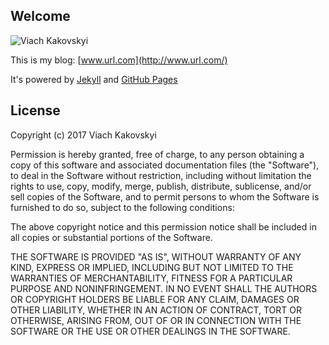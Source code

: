 ## Welcome

![Viach Kakovskyi](https://pbs.twimg.com/profile_images/630048327132803072/QrfTUkX2.jpg)

This is my blog: [www.url.com](http://www.url.com/)

It's powered by [Jekyll](https://jekyllrb.com/) and [GitHub Pages](https://pages.github.com/)


## License

Copyright (c) 2017 Viach Kakovskyi

Permission is hereby granted, free of charge, to any person obtaining a copy
of this software and associated documentation files (the "Software"), to deal
in the Software without restriction, including without limitation the rights
to use, copy, modify, merge, publish, distribute, sublicense, and/or sell
copies of the Software, and to permit persons to whom the Software is
furnished to do so, subject to the following conditions:

The above copyright notice and this permission notice shall be included in all
copies or substantial portions of the Software.

THE SOFTWARE IS PROVIDED "AS IS", WITHOUT WARRANTY OF ANY KIND, EXPRESS OR
IMPLIED, INCLUDING BUT NOT LIMITED TO THE WARRANTIES OF MERCHANTABILITY,
FITNESS FOR A PARTICULAR PURPOSE AND NONINFRINGEMENT. IN NO EVENT SHALL THE
AUTHORS OR COPYRIGHT HOLDERS BE LIABLE FOR ANY CLAIM, DAMAGES OR OTHER
LIABILITY, WHETHER IN AN ACTION OF CONTRACT, TORT OR OTHERWISE, ARISING FROM,
OUT OF OR IN CONNECTION WITH THE SOFTWARE OR THE USE OR OTHER DEALINGS IN THE
SOFTWARE.
